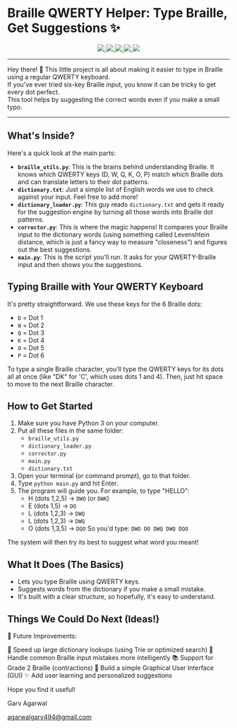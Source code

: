 # Braille QWERTY Helper: Type Braille, Get Suggestions ✨

<p align="center">
  <a href="https://www.python.org/">
    <img src="https://img.shields.io/badge/Python-3.x-blue" />
  </a>
  <a href="https://github.com/garv999/Braille-Autocorrect-and-Suggestion-System/issues">
    <img src="https://img.shields.io/github/issues/garv999/Braille-Autocorrect-and-Suggestion-System" />
  </a>
  <a href="#">
    <img src="https://img.shields.io/badge/Contributions-Welcome-brightgreen" />
  </a>
  <a href="https://choosealicense.com/licenses/mit/">
    <img src="https://img.shields.io/badge/License-MIT-yellow.svg" />
  </a>
  <a href="https://github.com/garv999/Braille-Autocorrect-and-Suggestion-System/commits/main">
    <img src="https://img.shields.io/github/last-commit/garv999/Braille-Autocorrect-and-Suggestion-System" />
  </a>
</p>

---

Hey there! 👋 This little project is all about making it easier to type in Braille using a regular QWERTY keyboard.  
If you've ever tried six-key Braille input, you know it can be tricky to get every dot perfect.  
This tool helps by suggesting the correct words even if you make a small typo.

---

## What's Inside?

Here's a quick look at the main parts:

* **`braille_utils.py`**: This is the brains behind understanding Braille. It knows which QWERTY keys (D, W, Q, K, O, P) match which Braille dots and can translate letters to their dot patterns.
* **`dictionary.txt`**: Just a simple list of English words we use to check against your input. Feel free to add more!
* **`dictionary_loader.py`**: This guy reads `dictionary.txt` and gets it ready for the suggestion engine by turning all those words into Braille dot patterns.
* **`corrector.py`**: This is where the magic happens! It compares your Braille input to the dictionary words (using something called Levenshtein distance, which is just a fancy way to measure "closeness") and figures out the best suggestions.
* **`main.py`**: This is the script you'll run. It asks for your QWERTY-Braille input and then shows you the suggestions.

## Typing Braille with Your QWERTY Keyboard

It's pretty straightforward. We use these keys for the 6 Braille dots:

* `D` = Dot 1
* `W` = Dot 2
* `Q` = Dot 3
* `K` = Dot 4
* `O` = Dot 5
* `P` = Dot 6

To type a single Braille character, you'll type the QWERTY keys for its dots all at once (like "DK" for 'C', which uses dots 1 and 4). Then, just hit space to move to the next Braille character.

## How to Get Started

1. Make sure you have Python 3 on your computer.
2. Put all these files in the same folder:
    * `braille_utils.py`
    * `dictionary_loader.py`
    * `corrector.py`
    * `main.py`
    * `dictionary.txt`
3. Open your terminal (or command prompt), go to that folder.
4. Type `python main.py` and hit Enter.
5. The program will guide you. For example, to type "HELLO":
    * H (dots 1,2,5) -> `DWO` (or `DWK`)
    * E (dots 1,5) -> `DO`
    * L (dots 1,2,3) -> `DWQ`
    * L (dots 1,2,3) -> `DWQ`
    * O (dots 1,3,5) -> `DQO`
    So you'd type: `DWO DO DWQ DWQ DQO`

The system will then try its best to suggest what word you meant!

## What It Does (The Basics)

* Lets you type Braille using QWERTY keys.
* Suggests words from the dictionary if you make a small mistake.
* It's built with a clear structure, so hopefully, it's easy to understand.

## Things We Could Do Next (Ideas!)

🌟 Future Improvements:

🔄 Speed up large dictionary lookups (using Trie or optimized search) 
🧠 Handle common Braille input mistakes more intelligently 
📚 Support for Grade 2 Braille (contractions) 
🎨 Build a simple Graphical User Interface (GUI) 
✨ Add user learning and personalized suggestions

Hope you find it useful!

Garv Agarwal

<agarwalgarv494@gmail.com>
